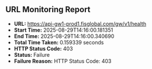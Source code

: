 ## URL Monitoring Report

- **URL:** https://api-gw1-prod1.fisglobal.com/gw/v1/health
- **Start Time:** 2025-08-29T14:16:00.181351
- **End Time:** 2025-08-29T14:16:00.340690
- **Total Time Taken:** 0.159339 seconds
- **HTTP Status Code:** 403
- **Status:** Failure
- **Failure Reason:** HTTP Status Code: 403
